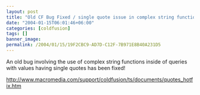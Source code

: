 ```yaml
---
layout: post
title: "Old CF Bug Fixed / single quote issue in complex string functions..."
date: "2004-01-15T06:01:46+06:00"
categories: [coldfusion]
tags: []
banner_image: 
permalink: /2004/01/15/19F2CBC9-AD7D-C12F-7B971E8B40A231D5
---
```


An old bug involving the use of complex string functions inside of queries with values having single quotes has been fixed!

<a href="http://www.macromedia.com/support/coldfusion/ts/documents/quotes_hotfix.htm">http://www.macromedia.com/support/coldfusion/ts/documents/quotes_hotfix.htm</a>